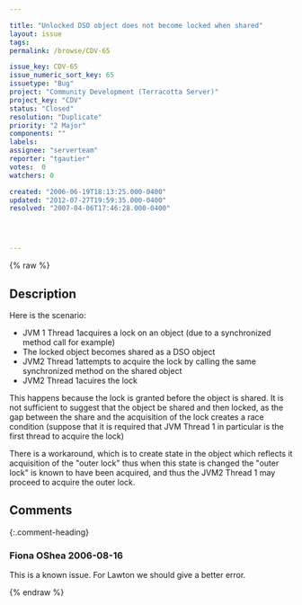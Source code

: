 ```yaml
---

title: "Unlocked DSO object does not become locked when shared"
layout: issue
tags: 
permalink: /browse/CDV-65

issue_key: CDV-65
issue_numeric_sort_key: 65
issuetype: "Bug"
project: "Community Development (Terracotta Server)"
project_key: "CDV"
status: "Closed"
resolution: "Duplicate"
priority: "2 Major"
components: ""
labels: 
assignee: "serverteam"
reporter: "tgautier"
votes:  0
watchers: 0

created: "2006-06-19T18:13:25.000-0400"
updated: "2012-07-27T19:59:35.000-0400"
resolved: "2007-04-06T17:46:28.000-0400"




---
```


{% raw %}

## Description

<div markdown="1" class="description">

Here is the scenario:

+ JVM 1 Thread 1acquires a lock on an object (due to a synchronized method call for example)
+ The locked object becomes shared as a DSO object
+ JVM2 Thread 1attempts to acquire the lock by calling the same synchronized method on the shared object
+ JVM2 Thread 1acuires the lock

This happens because the lock is granted before the object is shared.  It is not sufficient to suggest that the object be shared and then locked, as the gap between the share and the acquisition of the lock creates a race condition (suppose that it is required that JVM Thread 1 in particular is the first thread to acquire the lock)

There is a workaround, which is to create state in the object which reflects it acquisition of the "outer lock" thus when this state is changed the "outer lock" is known to have been acquired, and thus the JVM2 Thread 1 may proceed to acquire the outer lock.

</div>

## Comments


{:.comment-heading}
### **Fiona OShea** <span class="date">2006-08-16</span>

<div markdown="1" class="comment">

This is a known issue. For Lawton we should give a better error.

</div>



{% endraw %}
